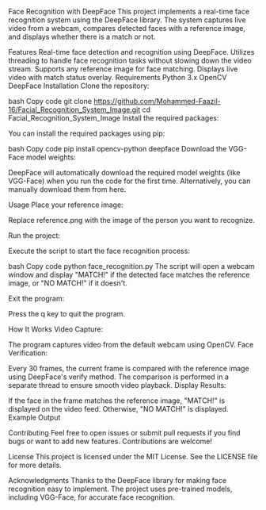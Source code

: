 Face Recognition with DeepFace
This project implements a real-time face recognition system using the DeepFace library. The system captures live video from a webcam, compares detected faces with a reference image, and displays whether there is a match or not.

Features
Real-time face detection and recognition using DeepFace.
Utilizes threading to handle face recognition tasks without slowing down the video stream.
Supports any reference image for face matching.
Displays live video with match status overlay.
Requirements
Python 3.x
OpenCV
DeepFace
Installation
Clone the repository:

bash
Copy code
git clone https://github.com/Mohammed-Faazil-16/Facial_Recognition_System_Image.git
cd Facial_Recognition_System_Image
Install the required packages:

You can install the required packages using pip:

bash
Copy code
pip install opencv-python deepface
Download the VGG-Face model weights:

DeepFace will automatically download the required model weights (like VGG-Face) when you run the code for the first time. Alternatively, you can manually download them from here.

Usage
Place your reference image:

Replace reference.png with the image of the person you want to recognize.

Run the project:

Execute the script to start the face recognition process:

bash
Copy code
python face_recognition.py
The script will open a webcam window and display "MATCH!" if the detected face matches the reference image, or "NO MATCH!" if it doesn't.

Exit the program:

Press the q key to quit the program.

How It Works
Video Capture:

The program captures video from the default webcam using OpenCV.
Face Verification:

Every 30 frames, the current frame is compared with the reference image using DeepFace's verify method.
The comparison is performed in a separate thread to ensure smooth video playback.
Display Results:

If the face in the frame matches the reference image, "MATCH!" is displayed on the video feed.
Otherwise, "NO MATCH!" is displayed.
Example Output

Contributing
Feel free to open issues or submit pull requests if you find bugs or want to add new features. Contributions are welcome!

License
This project is licensed under the MIT License. See the LICENSE file for more details.

Acknowledgments
Thanks to the DeepFace library for making face recognition easy to implement.
The project uses pre-trained models, including VGG-Face, for accurate face recognition.
